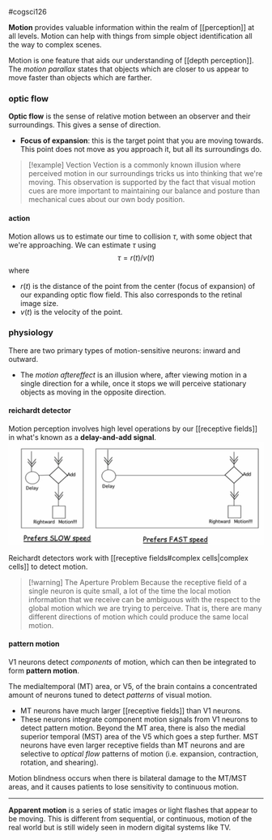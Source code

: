 #cogsci126 

**Motion** provides valuable information within the realm of [[perception]] at all levels. Motion can help with things from simple object identification all the way to complex scenes.
 
Motion is one feature that aids our understanding of [[depth perception]]. The *motion parallax* states that objects which are closer to us appear to move faster than objects which are farther.

### optic flow
**Optic flow** is the sense of relative motion between an observer and their surroundings. This gives a sense of direction.
- **Focus of expansion**: this is the target point that you are moving towards. This point does not move as you approach it, but all its surroundings do.

>[!example] Vection
>Vection is a commonly known illusion where perceived motion in our surroundings tricks us into thinking that we're moving. This observation is supported by the fact that visual motion cues are more important to maintaining our balance and posture than mechanical cues about our own body position.

#### action
Motion allows us to estimate our time to collision $\tau$, with some object that we're approaching. We can estimate $\tau$ using 
$$\tau = r(t) / v(t)$$
where 
- $r(t)$ is the distance of the point from the center (focus of expansion) of our expanding optic flow field. This also corresponds to the retinal image size.
- $v(t)$ is the velocity of the point.

### physiology
There are two primary types of motion-sensitive neurons: inward and outward. 
- The *motion aftereffect* is an illusion where, after viewing motion in a single direction for a while, once it stops we will perceive stationary objects as moving in the opposite direction.
#### reichardt detector
Motion perception involves high level operations by our [[receptive fields]] in what's known as a **delay-and-add signal**.
![](img/reichardt.png)

Reichardt detectors work with [[receptive fields#complex cells|complex cells]] to detect motion.

>[!warning] The Aperture Problem
>Because the receptive field of a single neuron is quite small, a lot of the time the local motion information that we receive can be ambiguous with the respect to the global motion which we are trying to perceive. That is, there are many different directions of motion which could produce the same local motion.

#### pattern motion
V1 neurons detect *components* of motion, which can then be integrated to form **pattern motion**.

The medialtemporal (MT) area, or V5, of the brain contains a concentrated amount of neurons tuned to detect *patterns* of visual motion.
- MT neurons have much larger [[receptive fields]] than V1 neurons.
- These neurons integrate component motion signals from V1 neurons to detect pattern motion.
Beyond the MT area, there is also the medial superior temporal (MST) area of the V5 which goes a step further. MST neurons have even larger receptive fields than MT neurons and are selective to *optical flow* patterns of motion (i.e. expansion, contraction, rotation, and shearing).

Motion blindness occurs when there is bilateral damage to the MT/MST areas, and it causes patients to lose sensitivity to continuous motion. 

---

**Apparent motion** is a series of static images or light flashes that appear to be moving. This is different from sequential, or continuous, motion of the real world but is still widely seen in modern digital systems like TV.
